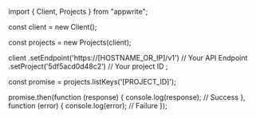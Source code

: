 import { Client, Projects } from "appwrite";

const client = new Client();

const projects = new Projects(client);

client
    .setEndpoint('https://[HOSTNAME_OR_IP]/v1') // Your API Endpoint
    .setProject('5df5acd0d48c2') // Your project ID
;

const promise = projects.listKeys('[PROJECT_ID]');

promise.then(function (response) {
    console.log(response); // Success
}, function (error) {
    console.log(error); // Failure
});
